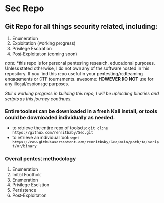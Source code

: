 # Sec Repo 

## Git Repo for all things security related, including: 
 1. Enumeration
 2. Exploitation (working progress)
 3. Privilege Escalation
 4. Post-Exploitation (coming soon)
  
  _note:_ \*this repo is for personal pentesting research, educational purposes. Unless stated otherwise, I do not own any of the software hosted in this repository. If you find this repo useful in your pentesting/redteaming engagements or CTF tournaments, awesome; __HOWEVER DO NOT__ use for any illegal/espionage purposes. 
  
  _Still a working progress in building this repo, I will be uploading binaries and scripts as this journey continues._
  


  
  ### Entire toolset can be downloaded in a fresh Kali install, or tools could be downloaded individually as needed.
  
   - to retrieve the entire repo of toolsets: `git clone https://github.com/rennitbaby/Sec.git`
   - to retrieve an individual tool: `wget https://raw.githubusercontent.com/rennitbaby/Sec/main/path/to/script/or/binary`
    
   
   ### Overall pentest methodology 
   1. Enumeration
   2. Initial Foothold
   3. Enumeration
   4. Privilege Esclation
   5. Persistence
   6. Post-Exploitation
